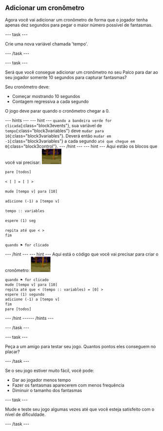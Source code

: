## Adicionar um cronômetro

Agora você vai adicionar um cronômetro de forma que o jogador tenha apenas dez segundos para pegar o maior número possível de fantasmas.

--- task ---

Crie uma nova variável chamada 'tempo'.

--- /task ---

--- task ---

Será que você consegue adicionar um cronômetro no seu Palco para dar ao seu jogador somente 10 segundos para capturar fantasmas?

Seu cronômetro deve:

+ Começar mostrando 10 segundos
+ Contagem regressiva a cada segundo

O jogo deve parar quando o cronômetro chegar a 0.

--- hints ---
--- hint ---
`quando a bandeira verde for clicada`{:class="block3events"}, sua variável de `tempo`{:class="block3variables"} deve `mudar para 10`{:class="block3variables"}. Deverá então `mudar em -1`{:class="block3variables"} a cada segundo `até que chegue em 0`{:class="block3control"}.
--- /hint ---
--- hint --- Aqui estão os blocos que você vai precisar: ![ghost-sprite](images/ghost-backdrop.png)

```blocks3
pare [todos]

< [ ] = [ ] >

mude [tempo v] para [10]

adicione (-1) a [tempo v]

tempo :: variables

espere (1) seg

repita até que < >
fim

quando ⚑ for clicado

```

--- /hint --- --- hint --- Aqui está o código que você vai precisar para criar o cronômetro: ![backdrop icon](images/ghost-backdrop.png)

```blocks3
quando ⚑ for clicado
mude [tempo v] para [10]
repita até que < (tempo :: variables) = [0] >
espere (1) segundo
adicione (-1) a [tempo v]
fim
pare [todos]
```

--- /hint ------ /hints ---

--- /task ---

--- task ---

Peça a um amigo para testar seu jogo. Quantos pontos eles conseguem no placar?

--- /task ---

Se o seu jogo estiver muito fácil, você pode:

+ Dar ao jogador menos tempo
+ Fazer os fantasmas aparecerem com menos frequência
+ Diminuir o tamanho dos fantasmas

--- task ---

Mude e teste seu jogo algumas vezes até que você esteja satisfeito com o nível de dificuldade.

--- /task ---